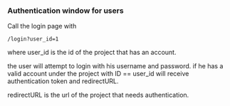### Authentication window for users

Call the login page with

`/login?user_id=1`

where user_id is the id of the project that has an account.

the user will attempt to login with his username and password.
if he has a valid account under the project with ID == user_id
will receive authentication token and redirectURL.

redirectURL is the url of the project that needs authentication.
